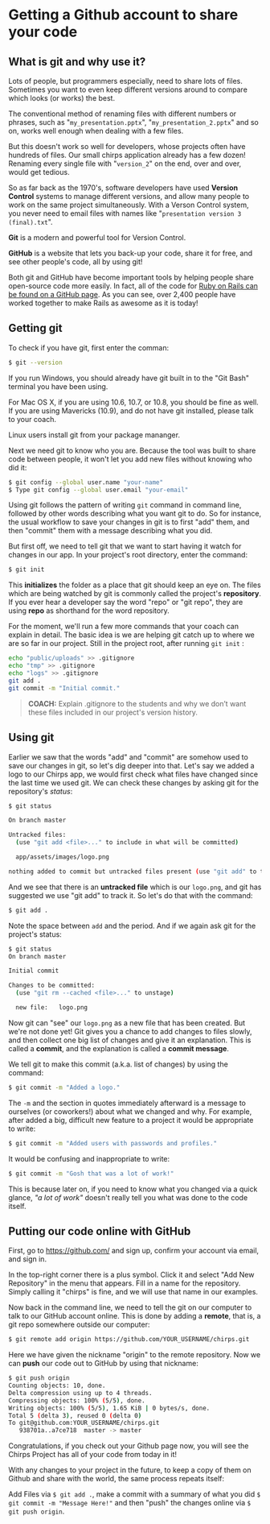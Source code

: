# Getting a Github account to share your code

## What is git and why use it?

Lots of people, but programmers especially, need to share lots of files. Sometimes you want to even keep different versions around to compare which looks (or works) the best.

The conventional method of renaming files with different numbers or phrases, such as "`my_presentation.pptx`", "`my_presentation_2.pptx`" and so on, works well enough when dealing with a few files.

But this doesn't work so well for developers, whose projects often have hundreds of files. Our small chirps application already has a few dozen! Renaming every single file with "`version_2`" on the end, over and over, would get tedious.

So as far back as the 1970's, software developers have used **Version Control** systems to manage different versions, and allow many people to work on the same project simultaneously. With a Verson Control system, you never need to email files with names like "`presentation version 3 (final).txt`".

**Git** is a modern and powerful tool for Version Control.

**GitHub** is a website that lets you back-up your code, share it for free, and see other people's code, all by using git!

Both git and GitHub have become important tools by helping people share open-source code more easily. In fact, all of the code for [Ruby on Rails can be found on a GitHub page](https://github.com/rails/rails). As you can see, over 2,400 people have worked together to make Rails as awesome as it is today!

## Getting git

To check if you have git, first enter the comman:

```bash
$ git --version
```

If you run Windows, you should already have git built in to the "Git Bash" terminal you have been using.

For Mac OS X, if you are using 10.6, 10.7, or 10.8, you should be fine as well. If you are using Mavericks (10.9), and do not have git installed, please talk to your coach.

Linux users install git from your package mananger.

Next we need git to know who you are. Because the tool was built to share code between people, it won't let you add new files without knowing who did it:

```bash
$ git config --global user.name "your-name"
$ Type git config --global user.email "your-email"
```

Using git follows the pattern of writing `git` command in command line, followed by other words describing what you want git to do. So for instance, the usual workflow to save your changes in git is to first "add" them, and then "commit" them with a message describing what you did.

But first off, we need to tell git that we want to start having it watch for changes in our app. In your project's root directory, enter the command:

```bash
$ git init
```

This **initializes** the folder as a place that git should keep an eye on. The files which are being watched by git is commonly called the project's **repository**. If you ever hear a developer say the word "repo" or "git repo", they are using **repo** as shorthand for the word repository.

For the moment, we'll run a few more commands that your coach can explain in detail. The basic idea is we are helping git catch up to where we are so far in our project. Still in the project root, after running `git init` :

```bash
echo "public/uploads" >> .gitignore
echo "tmp" >> .gitignore
echo "logs" >> .gitignore
git add .
git commit -m "Initial commit."
```

> **COACH:** Explain .gitignore to the students and why we don’t want these files included in our project's version history.

## Using git

Earlier we saw that the words "add" and "commit" are somehow used to save our changes in git, so let's dig deeper into that. Let's say we added a logo to our Chirps app, we would first check what files have changed since the last time we used git. We can check these changes by asking git for the repository's *status*:

```bash
$ git status

On branch master

Untracked files:
  (use "git add <file>..." to include in what will be committed)

  app/assets/images/logo.png

nothing added to commit but untracked files present (use "git add" to track)
```

And we see that there is an **untracked file** which is our `logo.png`, and git has suggested we use "git add" to track it. So let's do that with the command:

```bash
$ git add .
```

Note the space between `add` and the period. And if we again ask git for the project's status:

```bash
$ git status
On branch master

Initial commit

Changes to be committed:
  (use "git rm --cached <file>..." to unstage)

  new file:   logo.png

```

Now git can "see" our `logo.png` as a new file that has been created. But we're not done yet! Git gives you a chance to add changes to files slowly, and then collect one big list of changes and give it an explanation. This is called a **commit**, and the explanation is called a **commit message**.

We tell git to make this commit (a.k.a. list of changes) by using the command:

```bash
$ git commit -m "Added a logo."
```

The `-m` and the section in quotes immediately afterward is a message to ourselves (or coworkers!) about what we changed and why. For example, after added a big, difficult new feature to a project it would be appropriate to write:

```bash
$ git commit -m "Added users with passwords and profiles."
```

It would be confusing and inappropriate to write:

```bash
$ git commit -m "Gosh that was a lot of work!"
```

This is because later on, if you need to know what you changed via a quick glance, *"a lot of work"* doesn't really tell you what was done to the code itself.

## Putting our code online with GitHub

First, go to https://github.com/ and sign up, confirm your account via email, and sign in.

In the top-right corner there is a plus symbol. Click it and select "Add New Repository" in the menu that appears. Fill in a name for the repository. Simply calling it "chirps" is fine, and we will use that name in our examples.

Now back in the command line, we need to tell the git on our computer to talk to our GitHub account online. This is done by adding a **remote**, that is, a git repo somewhere outside our computer:

```bash
$ git remote add origin https://github.com/YOUR_USERNAME/chirps.git
```

Here we have given the nickname "origin" to the remote repository. Now we can **push** our code out to GitHub by using that nickname:

```bash
$ git push origin
Counting objects: 10, done.
Delta compression using up to 4 threads.
Compressing objects: 100% (5/5), done.
Writing objects: 100% (5/5), 1.65 KiB | 0 bytes/s, done.
Total 5 (delta 3), reused 0 (delta 0)
To git@github.com:YOUR_USERNAME/chirps.git
   938701a..a7ce718  master -> master
```
Congratulations, if you check out your Github page now, you will see the Chirps Project has all of your code from today in it!

With any changes to your project in the future, to keep a copy of them on Github and share with the world, the same process repeats itself:

Add Files via `$ git add .`, make a commit with a summary of what you did `$ git commit -m "Message Here!"` and then "push" the changes online via `$ git push origin`.
